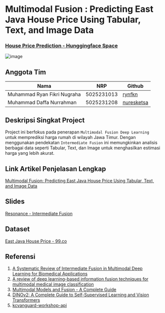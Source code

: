 # Multimodal Fusion : Predicting East Java House Price Using Tabular, Text, and Image Data

### [House Price Prediction - Hunggingface Space](https://huggingface.co/spaces/ryfkn/house-price-prediction)

![image](![Image](https://github.com/user-attachments/assets/16fe058d-7990-4bd0-a69e-143a79407989))


## Anggota Tim
| Nama       | NRP        | Github  |
|------------|------------|---------|
| Muhammad Ryan Fikri Nugraha     | 5025231013 | [rynfkn](https://github.com/rynfkn) |
| Muhammad Daffa Nurrahman | 5025231208 | [nuresketsa](https://github.com/nuresketsa) |

## Deskripsi Singkat Project
Project ini berfokus pada penerapan `Multimodal Fusion Deep Learning` untuk memprediksi harga rumah di wilayah Jawa Timur. Dengan menggunakan pendekatan `Intermediate Fusion` ini memungkinkan analisis berbagai data seperti Tabular, Text, dan Image untuk menghasilkan estimasi harga yang lebih akurat.

## Link Artikel Penjelasan Lengkap
[Multimodal Fusion: Predicting East Java House Price Using Tabular, Text, and Image Data](https://medium.com/@adeniumsquad/multimodal-fusion-predicting-east-java-house-prices-with-tabular-text-and-image-data-a80036f1d047)

## Slides
[Resonance - Intermediate Fusion](https://drive.google.com/file/d/1aZSW6w-ueHwPIDGBPolq2fEeOBQ64ZF3/view?usp=sharing)

## Dataset
[East Java House Price - 99.co](https://drive.google.com/file/d/1CaFeR-8M5L6bJVKBsfp-_-z6DoyufZJG/view?usp=sharing)


## Referensi
1. [A Systematic Review of Intermediate Fusion in
Multimodal Deep Learning for Biomedical Applications](https://arxiv.org/pdf/2408.02686)
2. [A review of deep learning-based information fusion techniques for multimodal medical image classification](https://arxiv.org/html/2404.15022v1)
2. [Multimodal Models and Fusion - A Complete Guide](https://medium.com/@raj.pulapakura/multimodal-models-and-fusion-a-complete-guide-225ca91f6861)
3. [DINOv2: A Complete Guide to Self-Supervised Learning and Vision Transformers](https://medium.com/data-science-in-your-pocket/dinov2-a-complete-guide-to-self-supervised-learning-and-vision-transformers-d5c1fb75d93f)
4. [kcvanguard-workshop-api](https://huggingface.co/spaces/xcurv/kcvanguard-workshop-api/tree/main)